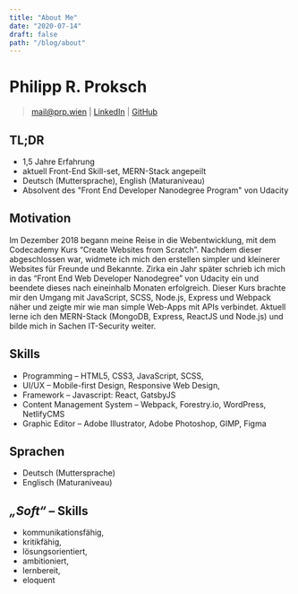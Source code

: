 ```yaml
---
title: "About Me"
date: "2020-07-14"
draft: false
path: "/blog/about"
---
```


# Philipp R. Proksch

> [mail@prp.wien](mailto:mail@prp.wien) |
> [LinkedIn](https://www.linkedin.com/in/philipprproksch) |
> [GitHub](https://www.github.com/prpwien)

## TL;DR

- 1,5 Jahre Erfahrung
- aktuell Front-End Skill-set, MERN-Stack angepeilt
- Deutsch (Muttersprache), English (Maturaniveau)
- Absolvent des "Front End Developer Nanodegree Program" von Udacity

## Motivation

Im Dezember 2018 begann meine Reise in die Webentwicklung, mit dem Codecademy Kurs “Create Websites from Scratch”. Nachdem dieser abgeschlossen war, widmete ich mich den erstellen simpler und kleinerer Websites für Freunde und Bekannte. Zirka ein Jahr später schrieb ich mich in das “Front End Web Developer Nanodegree” von Udacity ein und beendete dieses nach eineinhalb Monaten erfolgreich. Dieser Kurs brachte mir den Umgang mit JavaScript, SCSS, Node.js, Express und Webpack näher und zeigte mir wie man simple Web-Apps mit APIs verbindet. Aktuell lerne ich den MERN-Stack (MongoDB, Express, ReactJS und Node.js) und bilde mich in Sachen IT-Security weiter.

## Skills

- Programming &ndash; HTML5, CSS3, JavaScript, SCSS,
- UI/UX &ndash; Mobile-first Design, Responsive Web Design,
- Framework &ndash; Javascript: React, GatsbyJS
- Content Management System &ndash; Webpack, Forestry.io, WordPress, NetlifyCMS
- Graphic Editor &ndash; Adobe Illustrator, Adobe Photoshop, GIMP, Figma

## Sprachen

- Deutsch (Muttersprache)
- Englisch (Maturaniveau)

## _„Soft“_ &ndash; Skills

- kommunikationsfähig,
- kritikfähig,
- lösungsorientiert,
- ambitioniert,
- lernbereit,
- eloquent
